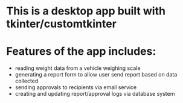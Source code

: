 # This is a desktop app built with tkinter/customtkinter
# Features of the app includes:
* reading weight data from a vehicle weighing scale
* generating a report form to allow user send report based on data collected
* sending approvals to recipients via email service
* creating and updating report/approval logs via database system 
